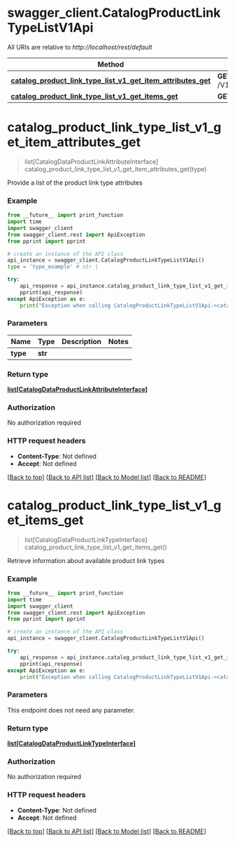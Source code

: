 # swagger_client.CatalogProductLinkTypeListV1Api

All URIs are relative to *http://localhost/rest/default*

Method | HTTP request | Description
------------- | ------------- | -------------
[**catalog_product_link_type_list_v1_get_item_attributes_get**](CatalogProductLinkTypeListV1Api.md#catalog_product_link_type_list_v1_get_item_attributes_get) | **GET** /V1/products/links/{type}/attributes | 
[**catalog_product_link_type_list_v1_get_items_get**](CatalogProductLinkTypeListV1Api.md#catalog_product_link_type_list_v1_get_items_get) | **GET** /V1/products/links/types | 


# **catalog_product_link_type_list_v1_get_item_attributes_get**
> list[CatalogDataProductLinkAttributeInterface] catalog_product_link_type_list_v1_get_item_attributes_get(type)



Provide a list of the product link type attributes

### Example 
```python
from __future__ import print_function
import time
import swagger_client
from swagger_client.rest import ApiException
from pprint import pprint

# create an instance of the API class
api_instance = swagger_client.CatalogProductLinkTypeListV1Api()
type = 'type_example' # str | 

try: 
    api_response = api_instance.catalog_product_link_type_list_v1_get_item_attributes_get(type)
    pprint(api_response)
except ApiException as e:
    print("Exception when calling CatalogProductLinkTypeListV1Api->catalog_product_link_type_list_v1_get_item_attributes_get: %s\n" % e)
```

### Parameters

Name | Type | Description  | Notes
------------- | ------------- | ------------- | -------------
 **type** | **str**|  | 

### Return type

[**list[CatalogDataProductLinkAttributeInterface]**](CatalogDataProductLinkAttributeInterface.md)

### Authorization

No authorization required

### HTTP request headers

 - **Content-Type**: Not defined
 - **Accept**: Not defined

[[Back to top]](#) [[Back to API list]](../README.md#documentation-for-api-endpoints) [[Back to Model list]](../README.md#documentation-for-models) [[Back to README]](../README.md)

# **catalog_product_link_type_list_v1_get_items_get**
> list[CatalogDataProductLinkTypeInterface] catalog_product_link_type_list_v1_get_items_get()



Retrieve information about available product link types

### Example 
```python
from __future__ import print_function
import time
import swagger_client
from swagger_client.rest import ApiException
from pprint import pprint

# create an instance of the API class
api_instance = swagger_client.CatalogProductLinkTypeListV1Api()

try: 
    api_response = api_instance.catalog_product_link_type_list_v1_get_items_get()
    pprint(api_response)
except ApiException as e:
    print("Exception when calling CatalogProductLinkTypeListV1Api->catalog_product_link_type_list_v1_get_items_get: %s\n" % e)
```

### Parameters
This endpoint does not need any parameter.

### Return type

[**list[CatalogDataProductLinkTypeInterface]**](CatalogDataProductLinkTypeInterface.md)

### Authorization

No authorization required

### HTTP request headers

 - **Content-Type**: Not defined
 - **Accept**: Not defined

[[Back to top]](#) [[Back to API list]](../README.md#documentation-for-api-endpoints) [[Back to Model list]](../README.md#documentation-for-models) [[Back to README]](../README.md)

